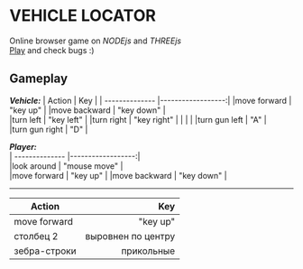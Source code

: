 
# VEHICLE LOCATOR 

Online browser game on *NODEjs* and *THREEjs*  
[Play](http://js.otrisovano.ru/tests/180316Locator/01) and check bugs :)


Gameplay
------------

**_Vehicle:_**
| Action  | Key |
| -------------- |------------------:|
|move forward    |    "key up"  |
|move backward   |    "key down" | 	
|turn left       |    "key left"  |
|turn right      |    "key right"  |
|                |                  | 
|turn gun left   |    "A" |  
|turn gun right   |    "D"  |
  
**_Player:_**  
| -------------- |------------------:|  
|look around     |    "mouse move" |  
|move forward    |    "key up"  |
|move backward   |    "key down" | 	

-------------  

| Action           | Key                |
| ---------------- | ------------------:|
| move forward     |  "key up"          |
| столбец 2     | выровнен по центру |
| зебра-строки  | прикольные         |
 	
